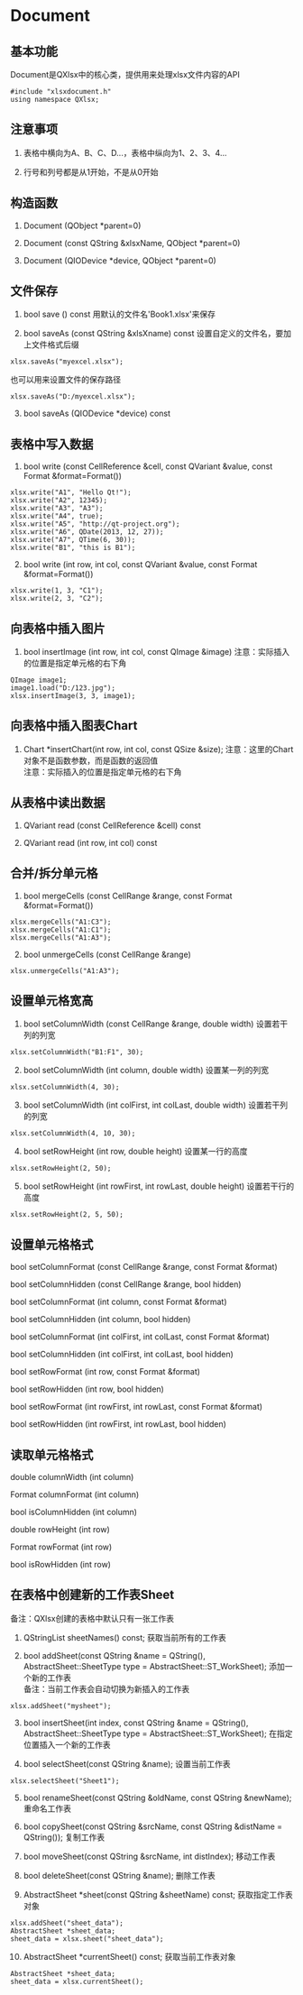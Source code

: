 # Document

## 基本功能
Document是QXlsx中的核心类，提供用来处理xlsx文件内容的API
```
#include "xlsxdocument.h"
using namespace QXlsx;
```


## 注意事项
1. 表格中横向为A、B、C、D...，表格中纵向为1、2、3、4...

2. 行号和列号都是从1开始，不是从0开始


## 构造函数
1. Document (QObject \*parent=0)

2. Document (const QString &xlsxName, QObject \*parent=0)

3. Document (QIODevice \*device, QObject \*parent=0)


## 文件保存
1. bool save () const
用默认的文件名'Book1.xlsx'来保存

2. bool saveAs (const QString &xlsXname) const
设置自定义的文件名，要加上文件格式后缀
```
xlsx.saveAs("myexcel.xlsx");
```
也可以用来设置文件的保存路径
```
xlsx.saveAs("D:/myexcel.xlsx");
```

3. bool saveAs (QIODevice \*device) const


## 表格中写入数据
1. bool write (const CellReference &cell, const QVariant &value, const Format &format=Format())
```
xlsx.write("A1", "Hello Qt!");
xlsx.write("A2", 12345);
xlsx.write("A3", "A3");
xlsx.write("A4", true);
xlsx.write("A5", "http://qt-project.org");
xlsx.write("A6", QDate(2013, 12, 27));
xlsx.write("A7", QTime(6, 30));
xlsx.write("B1", "this is B1");
```

2. bool write (int row, int col, const QVariant &value, const Format &format=Format())
```
xlsx.write(1, 3, "C1");
xlsx.write(2, 3, "C2");
```


## 向表格中插入图片
1. bool insertImage (int row, int col, const QImage &image)
注意：实际插入的位置是指定单元格的右下角  
```
QImage image1;
image1.load("D:/123.jpg");
xlsx.insertImage(3, 3, image1);
```


## 向表格中插入图表Chart
1. Chart \*insertChart(int row, int col, const QSize &size);
注意：这里的Chart对象不是函数参数，而是函数的返回值  
注意：实际插入的位置是指定单元格的右下角  


## 从表格中读出数据
1. QVariant read (const CellReference &cell) const

2. QVariant read (int row, int col) const


## 合并/拆分单元格
1. bool mergeCells (const CellRange &range, const Format &format=Format())
```
xlsx.mergeCells("A1:C3");
xlsx.mergeCells("A1:C1");
xlsx.mergeCells("A1:A3");
```

2. bool unmergeCells (const CellRange &range)
```
xlsx.unmergeCells("A1:A3");
```


## 设置单元格宽高
1. bool setColumnWidth (const CellRange &range, double width)
设置若干列的列宽  
```
xlsx.setColumnWidth("B1:F1", 30);
```

2. bool setColumnWidth (int column, double width)
设置某一列的列宽  
```
xlsx.setColumnWidth(4, 30);
```

3. bool setColumnWidth (int colFirst, int colLast, double width)
设置若干列的列宽  
```
xlsx.setColumnWidth(4, 10, 30);
```

4. bool setRowHeight (int row, double height)
设置某一行的高度  
```
xlsx.setRowHeight(2, 50);
```

5. bool setRowHeight (int rowFirst, int rowLast, double height)
设置若干行的高度  
```
xlsx.setRowHeight(2, 5, 50);
```


## 设置单元格格式
bool setColumnFormat (const CellRange &range, const Format &format)

bool setColumnHidden (const CellRange &range, bool hidden)

bool setColumnFormat (int column, const Format &format)

bool setColumnHidden (int column, bool hidden)

bool setColumnFormat (int colFirst, int colLast, const Format &format)

bool setColumnHidden (int colFirst, int colLast, bool hidden)

bool setRowFormat (int row, const Format &format)

bool setRowHidden (int row, bool hidden)

bool setRowFormat (int rowFirst, int rowLast, const Format &format)

bool setRowHidden (int rowFirst, int rowLast, bool hidden)


## 读取单元格格式
double columnWidth (int column)

Format columnFormat (int column)

bool isColumnHidden (int column)

double rowHeight (int row)

Format rowFormat (int row)

bool isRowHidden (int row)


## 在表格中创建新的工作表Sheet
备注：QXlsx创建的表格中默认只有一张工作表  
1. QStringList sheetNames() const;
获取当前所有的工作表  

2. bool addSheet(const QString &name = QString(), AbstractSheet::SheetType type = AbstractSheet::ST_WorkSheet);
添加一个新的工作表  
备注：当前工作表会自动切换为新插入的工作表  
```
xlsx.addSheet("mysheet");
```

3. bool insertSheet(int index, const QString &name = QString(), AbstractSheet::SheetType type = AbstractSheet::ST_WorkSheet);
在指定位置插入一个新的工作表  

4. bool selectSheet(const QString &name);
设置当前工作表  
```
xlsx.selectSheet("Sheet1");
```

5. bool renameSheet(const QString &oldName, const QString &newName);
重命名工作表  

6. bool copySheet(const QString &srcName, const QString &distName = QString());
复制工作表  

7. bool moveSheet(const QString &srcName, int distIndex);
移动工作表  

8. bool deleteSheet(const QString &name);
删除工作表  

9. AbstractSheet \*sheet(const QString &sheetName) const;
获取指定工作表对象  
```
xlsx.addSheet("sheet_data");
AbstractSheet *sheet_data;
sheet_data = xlsx.sheet("sheet_data");
```

10. AbstractSheet \*currentSheet() const;
获取当前工作表对象  
```
AbstractSheet *sheet_data;
sheet_data = xlsx.currentSheet();
```